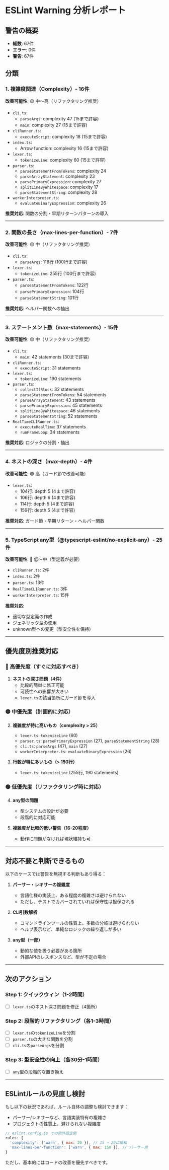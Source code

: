 # ESLint Warning 分析レポート

## 警告の概要
- **総数**: 67件
- **エラー**: 0件
- **警告**: 67件

## 分類

### 1. 複雑度関連（Complexity）- 16件
**改善可能性**: 🟡 中〜高（リファクタリング推奨）

- `cli.ts`: 
  - `parseArgs`: complexity 47 (15まで許容)
  - `main`: complexity 27 (15まで許容)
- `cliRunner.ts`: 
  - `executeScript`: complexity 18 (15まで許容)
- `index.ts`: 
  - Arrow function: complexity 16 (15まで許容)
- `lexer.ts`: 
  - `tokenizeLine`: complexity 60 (15まで許容)
- `parser.ts`: 
  - `parseStatementFromTokens`: complexity 24
  - `parseArrayStatement`: complexity 23
  - `parsePrimaryExpression`: complexity 27
  - `splitLineByWhitespace`: complexity 17
  - `parseStatementString`: complexity 28
- `workerInterpreter.ts`: 
  - `evaluateBinaryExpression`: complexity 26

**推奨対応**: 関数の分割・早期リターンパターンの導入

---

### 2. 関数の長さ（max-lines-per-function）- 7件
**改善可能性**: 🟡 中（リファクタリング推奨）

- `cli.ts`: 
  - `parseArgs`: 118行 (100行まで許容)
- `lexer.ts`: 
  - `tokenizeLine`: 255行 (100行まで許容)
- `parser.ts`: 
  - `parseStatementFromTokens`: 122行
  - `parsePrimaryExpression`: 104行
  - `parseStatementString`: 101行

**推奨対応**: ヘルパー関数への抽出

---

### 3. ステートメント数（max-statements）- 15件
**改善可能性**: 🟡 中（リファクタリング推奨）

- `cli.ts`: 
  - `main`: 42 statements (30まで許容)
- `cliRunner.ts`: 
  - `executeScript`: 31 statements
- `lexer.ts`: 
  - `tokenizeLine`: 190 statements
- `parser.ts`: 
  - `collectIfBlock`: 32 statements
  - `parseStatementFromTokens`: 54 statements
  - `parseArrayStatement`: 43 statements
  - `parsePrimaryExpression`: 45 statements
  - `splitLineByWhitespace`: 46 statements
  - `parseStatementString`: 52 statements
- `RealTimeCLIRunner.ts`: 
  - `executeRealTime`: 37 statements
  - `runFrameLoop`: 34 statements

**推奨対応**: ロジックの分割・抽出

---

### 4. ネストの深さ（max-depth）- 4件
**改善可能性**: 🟢 高（ガード節で改善可能）

- `lexer.ts`: 
  - 104行: depth 5 (4まで許容)
  - 106行: depth 6 (4まで許容)
  - 114行: depth 5 (4まで許容)
  - 159行: depth 5 (4まで許容)

**推奨対応**: ガード節・早期リターン・ヘルパー関数

---

### 5. TypeScript any型（@typescript-eslint/no-explicit-any）- 25件
**改善可能性**: 🔴 低〜中（型定義が必要）

- `cliRunner.ts`: 2件
- `index.ts`: 2件
- `parser.ts`: 13件
- `RealTimeCLIRunner.ts`: 3件
- `workerInterpreter.ts`: 15件

**推奨対応**: 
- 適切な型定義の作成
- ジェネリック型の使用
- unknown型への変更（型安全性を保持）

---

## 優先度別推奨対応

### 🔴 高優先度（すぐに対応すべき）
1. **ネストの深さ問題（4件）**
   - 比較的簡単に修正可能
   - 可読性への影響が大きい
   - `lexer.ts`の該当箇所にガード節を導入

### 🟡 中優先度（計画的に対応）
2. **複雑度が特に高いもの（complexity > 25）**
   - `lexer.ts`: `tokenizeLine` (60)
   - `parser.ts`: `parsePrimaryExpression` (27), `parseStatementString` (28)
   - `cli.ts`: `parseArgs` (47), `main` (27)
   - `workerInterpreter.ts`: `evaluateBinaryExpression` (26)

3. **行数が特に多いもの（> 150行）**
   - `lexer.ts`: `tokenizeLine` (255行, 190 statements)

### 🟢 低優先度（リファクタリング時に対応）
4. **any型の問題**
   - 型システムの設計が必要
   - 段階的に対応可能

5. **複雑度が比較的低い警告（16-20程度）**
   - 動作に問題がなければ現状維持も可

---

## 対応不要と判断できるもの

以下のケースでは警告を無視する判断もあり得る：

1. **パーサー・レキサーの複雑度**
   - 言語仕様の実装上、ある程度の複雑さは避けられない
   - ただし、テストでカバーされていれば保守性は担保される

2. **CLI引数解析**
   - コマンドラインツールの性質上、多数の分岐は避けられない
   - ヘルプ表示など、単純なロジックの繰り返しが多い

3. **any型（一部）**
   - 動的な値を扱う必要がある箇所
   - 外部APIのレスポンスなど、型が不定の場合

---

## 次のアクション

### Step 1: クイックウィン（1-2時間）
- [ ] `lexer.ts`のネスト深さ問題を修正（4箇所）

### Step 2: 段階的リファクタリング（各1-3時間）
- [ ] `lexer.ts`の`tokenizeLine`を分割
- [ ] `parser.ts`の大きな関数を分割
- [ ] `cli.ts`の`parseArgs`を分割

### Step 3: 型安全性の向上（各30分-1時間）
- [ ] `any`型の段階的な置き換え

---

## ESLintルールの見直し検討

もし以下の状況であれば、ルール自体の調整も検討できます：

- パーサー/レキサーなど、言語実装特有の複雑さ
- プロジェクトの性質上、避けられない複雑度

```javascript
// eslint.config.js での例外設定例
rules: {
  'complexity': ['warn', { max: 20 }], // 15 → 20に緩和
  'max-lines-per-function': ['warn', { max: 150 }], // パーサー用
}
```

ただし、基本的にはコードの改善を優先すべきです。

